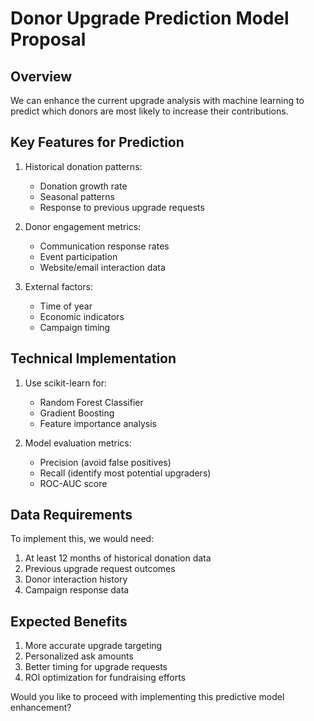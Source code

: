 # Donor Upgrade Prediction Model Proposal

## Overview
We can enhance the current upgrade analysis with machine learning to predict which donors are most likely to increase their contributions.

## Key Features for Prediction
1. Historical donation patterns:
   - Donation growth rate
   - Seasonal patterns
   - Response to previous upgrade requests

2. Donor engagement metrics:
   - Communication response rates
   - Event participation
   - Website/email interaction data

3. External factors:
   - Time of year
   - Economic indicators
   - Campaign timing

## Technical Implementation
1. Use scikit-learn for:
   - Random Forest Classifier
   - Gradient Boosting
   - Feature importance analysis

2. Model evaluation metrics:
   - Precision (avoid false positives)
   - Recall (identify most potential upgraders)
   - ROC-AUC score

## Data Requirements
To implement this, we would need:
1. At least 12 months of historical donation data
2. Previous upgrade request outcomes
3. Donor interaction history
4. Campaign response data

## Expected Benefits
1. More accurate upgrade targeting
2. Personalized ask amounts
3. Better timing for upgrade requests
4. ROI optimization for fundraising efforts

Would you like to proceed with implementing this predictive model enhancement?
